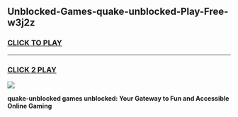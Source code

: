 
## Unblocked-Games-quake-unblocked-Play-Free-w3j2z
<h3>
<a href="https://premium76.site?title=quake-unblocked&ref=19M">CLICK TO PLAY</a></h3>
<hr>

<h3>
<a href="https://premium76.site?title=quake-unblocked&ref=19M">CLICK 2 PLAY</a>
  
</h3>

<a href="https://premium76.site?title=quake-unblocked&ref=19M"><img src="https://clearcache.store/games.png"></a>


**quake-unblocked games unblocked: Your Gateway to Fun and Accessible Online Gaming**
